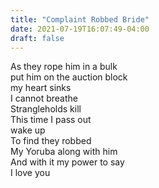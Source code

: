 ```yaml
---
title: "Complaint Robbed Bride"
date: 2021-07-19T16:07:49-04:00
draft: false
---
```


As they rope him in a bulk \
put him on the auction block \
my heart sinks  \
I cannot breathe \
Strangleholds kill \
This time I pass out \
wake up  \
To find they robbed  \
My Yoruba along with him \
And with it my power to say \
I love you
